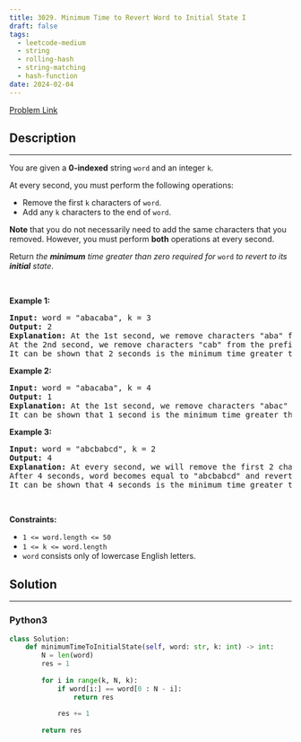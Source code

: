 ```yaml
---
title: 3029. Minimum Time to Revert Word to Initial State I
draft: false
tags: 
  - leetcode-medium
  - string
  - rolling-hash
  - string-matching
  - hash-function
date: 2024-02-04
---
```


[Problem Link](https://leetcode.com/problems/minimum-time-to-revert-word-to-initial-state-i/)

## Description

---
<p>You are given a <strong>0-indexed</strong> string <code>word</code> and an integer <code>k</code>.</p>

<p>At every second, you must perform the following operations:</p>

<ul>
	<li>Remove the first <code>k</code> characters of <code>word</code>.</li>
	<li>Add any <code>k</code> characters to the end of <code>word</code>.</li>
</ul>

<p><strong>Note</strong> that you do not necessarily need to add the same characters that you removed. However, you must perform <strong>both</strong> operations at every second.</p>

<p>Return <em>the <strong>minimum</strong> time greater than zero required for</em> <code>word</code> <em>to revert to its <strong>initial</strong> state</em>.</p>

<p>&nbsp;</p>
<p><strong class="example">Example 1:</strong></p>

<pre>
<strong>Input:</strong> word = &quot;abacaba&quot;, k = 3
<strong>Output:</strong> 2
<strong>Explanation:</strong> At the 1st second, we remove characters &quot;aba&quot; from the prefix of word, and add characters &quot;bac&quot; to the end of word. Thus, word becomes equal to &quot;cababac&quot;.
At the 2nd second, we remove characters &quot;cab&quot; from the prefix of word, and add &quot;aba&quot; to the end of word. Thus, word becomes equal to &quot;abacaba&quot; and reverts to its initial state.
It can be shown that 2 seconds is the minimum time greater than zero required for word to revert to its initial state.
</pre>

<p><strong class="example">Example 2:</strong></p>

<pre>
<strong>Input:</strong> word = &quot;abacaba&quot;, k = 4
<strong>Output:</strong> 1
<strong>Explanation:</strong> At the 1st second, we remove characters &quot;abac&quot; from the prefix of word, and add characters &quot;caba&quot; to the end of word. Thus, word becomes equal to &quot;abacaba&quot; and reverts to its initial state.
It can be shown that 1 second is the minimum time greater than zero required for word to revert to its initial state.
</pre>

<p><strong class="example">Example 3:</strong></p>

<pre>
<strong>Input:</strong> word = &quot;abcbabcd&quot;, k = 2
<strong>Output:</strong> 4
<strong>Explanation:</strong> At every second, we will remove the first 2 characters of word, and add the same characters to the end of word.
After 4 seconds, word becomes equal to &quot;abcbabcd&quot; and reverts to its initial state.
It can be shown that 4 seconds is the minimum time greater than zero required for word to revert to its initial state.
</pre>

<p>&nbsp;</p>
<p><strong>Constraints:</strong></p>

<ul>
	<li><code>1 &lt;= word.length &lt;= 50 </code></li>
	<li><code>1 &lt;= k &lt;= word.length</code></li>
	<li><code>word</code> consists only of lowercase English letters.</li>
</ul>


## Solution

---
### Python3
``` py title='minimum-time-to-revert-word-to-initial-state-i'
class Solution:
    def minimumTimeToInitialState(self, word: str, k: int) -> int:
        N = len(word)
        res = 1
        
        for i in range(k, N, k):
            if word[i:] == word[0 : N - i]:
                return res
            
            res += 1
        
        return res
```

